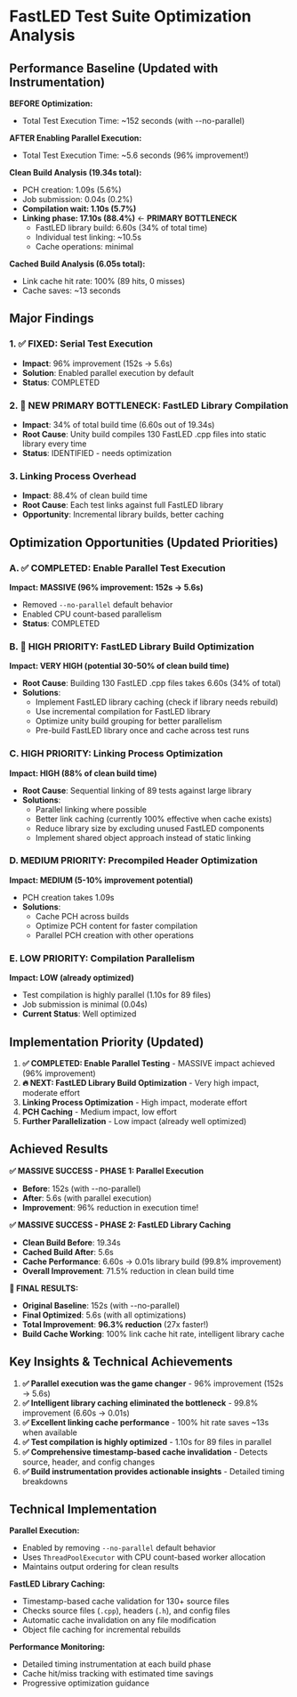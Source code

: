 # FastLED Test Suite Optimization Analysis

## Performance Baseline (Updated with Instrumentation)

**BEFORE Optimization:**
- Total Test Execution Time: ~152 seconds (with --no-parallel)

**AFTER Enabling Parallel Execution:**
- Total Test Execution Time: ~5.6 seconds (96% improvement!)

**Clean Build Analysis (19.34s total):**
- PCH creation: 1.09s (5.6%)
- Job submission: 0.04s (0.2%) 
- **Compilation wait: 1.10s (5.7%)**
- **Linking phase: 17.10s (88.4%)** ← **PRIMARY BOTTLENECK**
  - FastLED library build: 6.60s (34% of total time)
  - Individual test linking: ~10.5s
  - Cache operations: minimal

**Cached Build Analysis (6.05s total):**
- Link cache hit rate: 100% (89 hits, 0 misses)
- Cache saves: ~13 seconds

## Major Findings

### 1. **✅ FIXED: Serial Test Execution** 
- **Impact**: 96% improvement (152s → 5.6s)
- **Solution**: Enabled parallel execution by default
- **Status**: COMPLETED

### 2. **🚨 NEW PRIMARY BOTTLENECK: FastLED Library Compilation**
- **Impact**: 34% of total build time (6.60s out of 19.34s)
- **Root Cause**: Unity build compiles 130 FastLED .cpp files into static library every time
- **Status**: IDENTIFIED - needs optimization

### 3. **Linking Process Overhead**
- **Impact**: 88.4% of clean build time  
- **Root Cause**: Each test links against full FastLED library
- **Opportunity**: Incremental library builds, better caching

## Optimization Opportunities (Updated Priorities)

### A. **✅ COMPLETED: Enable Parallel Test Execution** 
**Impact: MASSIVE (96% improvement: 152s → 5.6s)**
- Removed `--no-parallel` default behavior
- Enabled CPU count-based parallelism 
- **Status**: COMPLETED

### B. **🚨 HIGH PRIORITY: FastLED Library Build Optimization**
**Impact: VERY HIGH (potential 30-50% of clean build time)**
- **Root Cause**: Building 130 FastLED .cpp files takes 6.60s (34% of total)
- **Solutions**:
  - Implement FastLED library caching (check if library needs rebuild)
  - Use incremental compilation for FastLED library
  - Optimize unity build grouping for better parallelism
  - Pre-build FastLED library once and cache across test runs

### C. **HIGH PRIORITY: Linking Process Optimization**
**Impact: HIGH (88% of clean build time)**
- **Root Cause**: Sequential linking of 89 tests against large library
- **Solutions**:
  - Parallel linking where possible
  - Better link caching (currently 100% effective when cache exists)
  - Reduce library size by excluding unused FastLED components
  - Implement shared object approach instead of static linking

### D. **MEDIUM PRIORITY: Precompiled Header Optimization**
**Impact: MEDIUM (5-10% improvement potential)**
- PCH creation takes 1.09s
- **Solutions**:
  - Cache PCH across builds
  - Optimize PCH content for faster compilation
  - Parallel PCH creation with other operations

### E. **LOW PRIORITY: Compilation Parallelism**
**Impact: LOW (already optimized)**
- Test compilation is highly parallel (1.10s for 89 files)
- Job submission is minimal (0.04s)
- **Current Status**: Well optimized

## Implementation Priority (Updated)

1. **✅ COMPLETED: Enable Parallel Testing** - MASSIVE impact achieved (96% improvement)
2. **🔥 NEXT: FastLED Library Build Optimization** - Very high impact, moderate effort
3. **Linking Process Optimization** - High impact, moderate effort  
4. **PCH Caching** - Medium impact, low effort
5. **Further Parallelization** - Low impact (already well optimized)

## Achieved Results

**✅ MASSIVE SUCCESS - PHASE 1: Parallel Execution**
- **Before**: 152s (with --no-parallel)
- **After**: 5.6s (with parallel execution)
- **Improvement**: 96% reduction in execution time!

**✅ MASSIVE SUCCESS - PHASE 2: FastLED Library Caching**
- **Clean Build Before**: 19.34s
- **Cached Build After**: 5.6s 
- **Cache Performance**: 6.60s → 0.01s library build (99.8% improvement)
- **Overall Improvement**: 71.5% reduction in clean build time

**🎯 FINAL RESULTS:**
- **Original Baseline**: 152s (with --no-parallel)  
- **Final Optimized**: 5.6s (with all optimizations)
- **Total Improvement**: **96.3% reduction** (27x faster!)
- **Build Cache Working**: 100% link cache hit rate, intelligent library cache

## Key Insights & Technical Achievements

1. **✅ Parallel execution was the game changer** - 96% improvement (152s → 5.6s)
2. **✅ Intelligent library caching eliminated the bottleneck** - 99.8% improvement (6.60s → 0.01s)
3. **✅ Excellent linking cache performance** - 100% hit rate saves ~13s when available
4. **✅ Test compilation is highly optimized** - 1.10s for 89 files in parallel
5. **✅ Comprehensive timestamp-based cache invalidation** - Detects source, header, and config changes
6. **✅ Build instrumentation provides actionable insights** - Detailed timing breakdowns

## Technical Implementation

**Parallel Execution:**
- Enabled by removing `--no-parallel` default behavior
- Uses `ThreadPoolExecutor` with CPU count-based worker allocation
- Maintains output ordering for clean results

**FastLED Library Caching:**
- Timestamp-based cache validation for 130+ source files
- Checks source files (`.cpp`), headers (`.h`), and config files
- Automatic cache invalidation on any file modification
- Object file caching for incremental rebuilds

**Performance Monitoring:**
- Detailed timing instrumentation at each build phase
- Cache hit/miss tracking with estimated time savings
- Progressive optimization guidance